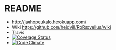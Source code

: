 # README

* http://jauhopeukalo.herokuapp.com/
* Wiki https://github.com/heidvill/RoRsovellus/wiki
* Travis
* [![Coverage Status](https://coveralls.io/repos/github/heidvill/RoRsovellus/badge.svg?branch=master)](https://coveralls.io/github/heidvill/RoRsovellus?branch=master)
* [![Code Climate](https://codeclimate.com/github/heidvill/RoRsovellus.png)](https://codeclimate.com/github/heidvill/RoRsovellus)